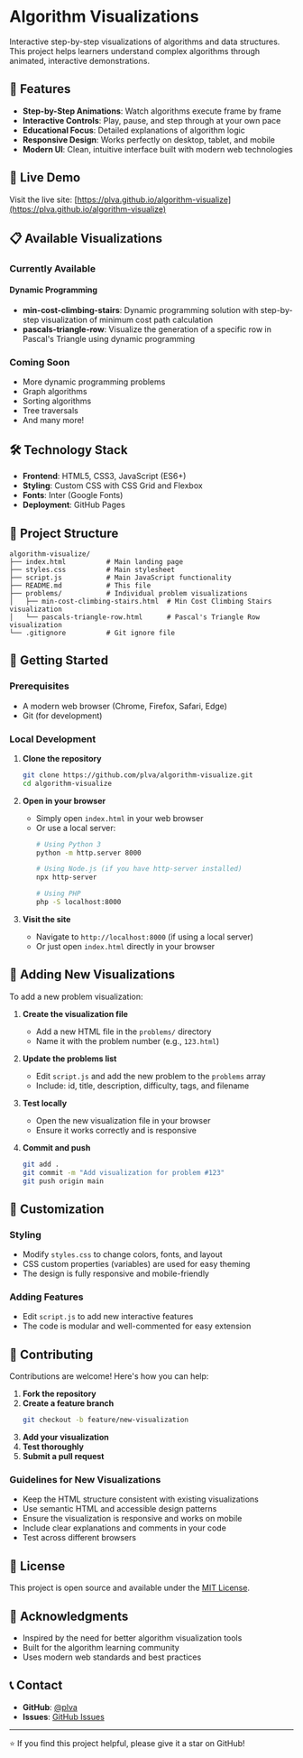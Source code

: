 # Algorithm Visualizations

Interactive step-by-step visualizations of algorithms and data structures. This project helps learners understand complex algorithms through animated, interactive demonstrations.

## 🌟 Features

- **Step-by-Step Animations**: Watch algorithms execute frame by frame
- **Interactive Controls**: Play, pause, and step through at your own pace
- **Educational Focus**: Detailed explanations of algorithm logic
- **Responsive Design**: Works perfectly on desktop, tablet, and mobile
- **Modern UI**: Clean, intuitive interface built with modern web technologies

## 🚀 Live Demo

Visit the live site: [https://plva.github.io/algorithm-visualize](https://plva.github.io/algorithm-visualize)

## 📋 Available Visualizations

### Currently Available

#### Dynamic Programming
- **min-cost-climbing-stairs**: Dynamic programming solution with step-by-step visualization of minimum cost path calculation
- **pascals-triangle-row**: Visualize the generation of a specific row in Pascal's Triangle using dynamic programming

### Coming Soon
- More dynamic programming problems
- Graph algorithms
- Sorting algorithms
- Tree traversals
- And many more!

## 🛠️ Technology Stack

- **Frontend**: HTML5, CSS3, JavaScript (ES6+)
- **Styling**: Custom CSS with CSS Grid and Flexbox
- **Fonts**: Inter (Google Fonts)
- **Deployment**: GitHub Pages

## 📁 Project Structure

```
algorithm-visualize/
├── index.html          # Main landing page
├── styles.css          # Main stylesheet
├── script.js           # Main JavaScript functionality
├── README.md           # This file
├── problems/           # Individual problem visualizations
│   ├── min-cost-climbing-stairs.html  # Min Cost Climbing Stairs visualization
│   └── pascals-triangle-row.html      # Pascal's Triangle Row visualization
└── .gitignore          # Git ignore file
```

## 🚀 Getting Started

### Prerequisites
- A modern web browser (Chrome, Firefox, Safari, Edge)
- Git (for development)

### Local Development

1. **Clone the repository**
   ```bash
   git clone https://github.com/plva/algorithm-visualize.git
   cd algorithm-visualize
   ```

2. **Open in your browser**
   - Simply open `index.html` in your web browser
   - Or use a local server:
     ```bash
     # Using Python 3
     python -m http.server 8000
     
     # Using Node.js (if you have http-server installed)
     npx http-server
     
     # Using PHP
     php -S localhost:8000
     ```

3. **Visit the site**
   - Navigate to `http://localhost:8000` (if using a local server)
   - Or just open `index.html` directly in your browser

## 📝 Adding New Visualizations

To add a new problem visualization:

1. **Create the visualization file**
   - Add a new HTML file in the `problems/` directory
   - Name it with the problem number (e.g., `123.html`)

2. **Update the problems list**
   - Edit `script.js` and add the new problem to the `problems` array
   - Include: id, title, description, difficulty, tags, and filename

3. **Test locally**
   - Open the new visualization file in your browser
   - Ensure it works correctly and is responsive

4. **Commit and push**
   ```bash
   git add .
   git commit -m "Add visualization for problem #123"
   git push origin main
   ```

## 🎨 Customization

### Styling
- Modify `styles.css` to change colors, fonts, and layout
- CSS custom properties (variables) are used for easy theming
- The design is fully responsive and mobile-friendly

### Adding Features
- Edit `script.js` to add new interactive features
- The code is modular and well-commented for easy extension

## 🤝 Contributing

Contributions are welcome! Here's how you can help:

1. **Fork the repository**
2. **Create a feature branch**
   ```bash
   git checkout -b feature/new-visualization
   ```
3. **Add your visualization**
4. **Test thoroughly**
5. **Submit a pull request**

### Guidelines for New Visualizations

- Keep the HTML structure consistent with existing visualizations
- Use semantic HTML and accessible design patterns
- Ensure the visualization is responsive and works on mobile
- Include clear explanations and comments in your code
- Test across different browsers

## 📄 License

This project is open source and available under the [MIT License](LICENSE).

## 🙏 Acknowledgments

- Inspired by the need for better algorithm visualization tools
- Built for the algorithm learning community
- Uses modern web standards and best practices

## 📞 Contact

- **GitHub**: [@plva](https://github.com/plva)
- **Issues**: [GitHub Issues](https://github.com/plva/algorithm-visualize/issues)

---

⭐ If you find this project helpful, please give it a star on GitHub! 
